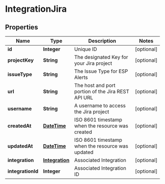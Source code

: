 
# IntegrationJira

## Properties
Name | Type | Description | Notes
------------ | ------------- | ------------- | -------------
**id** | **Integer** | Unique ID |  [optional]
**projectKey** | **String** | The designated Key for your Jira project |  [optional]
**issueType** | **String** | The Issue Type for ESP Alerts |  [optional]
**url** | **String** | The host and port portion of the Jira REST API URL |  [optional]
**username** | **String** | A username to access the Jira project |  [optional]
**createdAt** | [**DateTime**](DateTime.md) | ISO 8601 timestamp when the resource was created |  [optional]
**updatedAt** | [**DateTime**](DateTime.md) | ISO 8601 timestamp when the resource was updated |  [optional]
**integration** | [**Integration**](Integration.md) | Associated Integration |  [optional]
**integrationId** | **Integer** | Associated Integration ID |  [optional]



